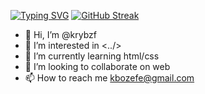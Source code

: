 <a href="https://git.io/typing-svg"><img src="https://readme-typing-svg.herokuapp.com?font=Fira+Code&size=25&pause=1000&width=435&lines=Koray+Bozefe;Junior+Front+End+Developer!" alt="Typing SVG" /></a>
[![GitHub Streak](https://github-readme-streak-stats.herokuapp.com/?user=krybzf)](https://git.io/streak-stats)

- 👋 Hi, I’m @krybzf
- 👀 I’m interested in <../>
- 🌱 I’m currently learning html/css
- 💞️ I’m looking to collaborate on web
- 📫 How to reach me kbozefe@gmail.com


<!---
krybzf/krybzf is a ✨ special ✨ repository because its `README.md` (this file) appears on your GitHub profile.
You can click the Preview link to take a look at your changes.
--->
